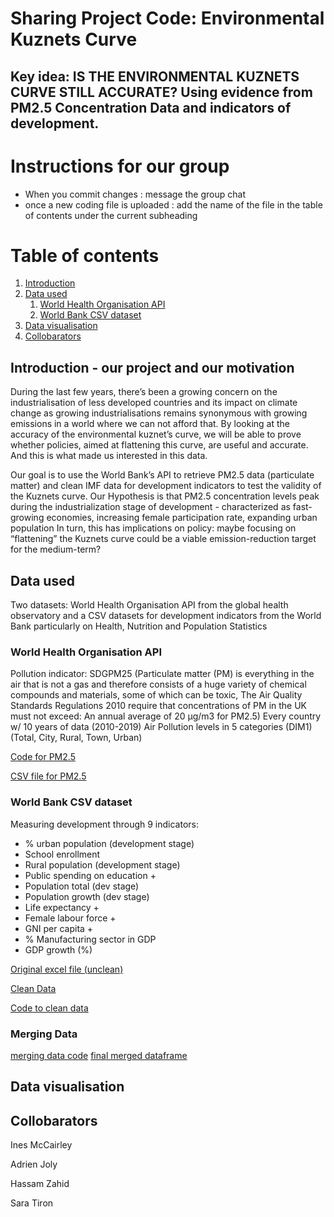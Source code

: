 # Sharing Project Code:  Environmental Kuznets Curve
## Key idea: IS THE ENVIRONMENTAL KUZNETS CURVE STILL ACCURATE? Using evidence from PM2.5 Concentration Data and indicators of development. 

# Instructions for our group
- When you commit changes : message the group chat 
- once a new coding file is uploaded : add the name of the file in the table of contents under the current subheading

# Table of contents
1. [Introduction](#introduction)
2. [Data used](#paragraph1)
    1. [World Health Organisation API](#subparagraph1)
    2. [World Bank CSV dataset](#subparagraph2) 
3. [Data visualisation](#paragraph2)
4. [Collobarators](#paragraph3)

## Introduction - our project and our motivation <a name="introduction"></a>
During the last few years, there’s been a growing concern on the industrialisation of less developed countries and its impact on climate change as growing industrialisations remains synonymous with growing emissions in a world where we can not afford that. By looking at the accuracy of the environmental kuznet’s curve, we will be able to prove whether policies, aimed at flattening this curve, are useful and accurate. And this is what made us interested in this data. 

Our goal is to use the World Bank’s API to retrieve PM2.5 data (particulate matter) and clean IMF data for development indicators to test the validity of the Kuznets curve. Our Hypothesis is that PM2.5 concentration levels peak during the industrialization stage of development - characterized as fast-growing economies, increasing female participation rate, expanding urban population
In turn, this has implications on policy: maybe focusing on “flattening” the Kuznets curve could be a viable emission-reduction target for the medium-term?

## Data used <a name="paragraph1"></a>
Two datasets: World Health Organisation API from the global health observatory and a CSV datasets for development indicators from the World Bank particularly on Health, Nutrition and Population Statistics

### World Health Organisation API <a name="subparagraph1"></a>
Pollution indicator: SDGPM25  (Particulate matter (PM) is everything in the air that is not a gas and therefore consists of a huge variety of chemical compounds and materials, some of which can be toxic, The Air Quality Standards Regulations 2010 require that concentrations of PM in the UK must not exceed: An annual average of 20 µg/m3 for PM2.5)
Every country w/ 10 years of data (2010-2019)
Air Pollution levels in 5 categories (DIM1) (Total, City, Rural, Town, Urban)

[Code for PM2.5](PM25.py)

[CSV file for PM2.5](PM25_data.csv)

### World Bank CSV dataset <a name="subparagraph2"></a>

Measuring development through 9 indicators:
- % urban population (development stage)
- School enrollment 
- Rural population  (development stage)
- Public spending on education +
- Population total  (dev stage)
- Population growth (dev stage)
- Life expectancy +
- Female labour force +
- GNI per capita +
- % Manufacturing sector in GDP
- GDP growth (%)

[Original excel file (unclean)](indicators_unclean.xlsx)

[Clean Data](indicators_clean.csv)

[Code to clean data](Indicators_data_cleaning.ipynb)

### Merging Data

[merging data code](Final_data_merging.ipynb)
[final merged dataframe](final_dataframe.csv)


## Data visualisation <a name="paragraph2"></a>

## Collobarators  <a name="paragraph3"></a>
Ines McCairley

Adrien Joly

Hassam Zahid

Sara Tiron

